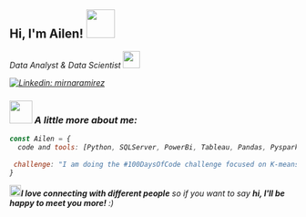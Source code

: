 <h2> Hi, I'm Ailen! <img src="https://media.giphy.com/media/mGcNjsfWAjY5AEZNw6/giphy.gif" width="50"></h2>

<p><em> Data Analyst & Data Scientist <img src="https://media.giphy.com/media/fYSnHlufseco8Fh93Z/giphy.gif" width="30">

[![Linkedin: mirnaramirez](https://img.shields.io/badge/-mirnaramirez-blue?style=flat-square&logo=Linkedin&logoColor=white&link=https://www.linkedin.com/in/mirnaramirez/)](https://www.linkedin.com/in/mirnaramirez/)

### <img src="https://media.giphy.com/media/VgCDAzcKvsR6OM0uWg/giphy.gif" width="40"> A little more about me:  

```javascript
const Ailen = {
  code and tools: [Python, SQLServer, PowerBi, Tableau, Pandas, Pyspark]
 
 challenge: "I am doing the #100DaysOfCode challenge focused on K-means Clustering in Python"
}
 ```
<img src="https://media.giphy.com/media/LnQjpWaON8nhr21vNW/giphy.gif" width="20"><em><b>I love connecting with different people</b> so if you want to say <b>hi, I'll be happy to meet you more!</b> :) </em> 
 
<!---
ramirezailen/ramirezailen is a ✨ special ✨ repository because its `README.md` (this file) appears on your GitHub profile.
You can click the Preview link to take a look at your changes.
--->
